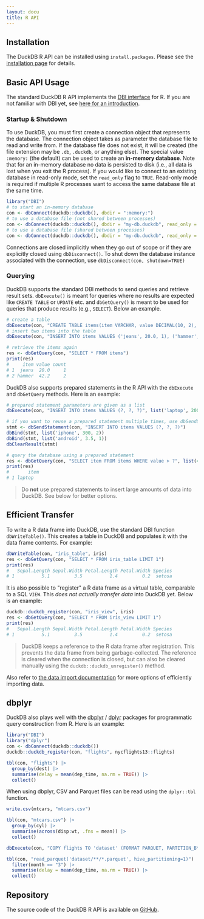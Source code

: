 ```yaml
---
layout: docu
title: R API
---
```


## Installation

The DuckDB R API can be installed using `install.packages`. Please see the [installation page](../installation?environment=r) for details.

## Basic API Usage

The standard DuckDB R API implements the [DBI interface](https://CRAN.R-project.org/package=DBI) for R. If you are not familiar with DBI yet, see [here for an introduction](https://solutions.rstudio.com/db/r-packages/DBI/).

### Startup & Shutdown

To use DuckDB, you must first create a connection object that represents the database. The connection object takes as parameter the database file to read and write from. If the database file does not exist, it will be created (the file extension may be `.db`, `.duckdb`, or anything else). The special value `:memory:` (the default) can be used to create an **in-memory database**. Note that for an in-memory database no data is persisted to disk (i.e., all data is lost when you exit the R process). If you would like to connect to an existing database in read-only mode, set the `read_only` flag to `TRUE`. Read-only mode is required if multiple R processes want to access the same database file at the same time.

```R
library("DBI")
# to start an in-memory database
con <- dbConnect(duckdb::duckdb(), dbdir = ":memory:")
# to use a database file (not shared between processes)
con <- dbConnect(duckdb::duckdb(), dbdir = "my-db.duckdb", read_only = FALSE)
# to use a database file (shared between processes)
con <- dbConnect(duckdb::duckdb(), dbdir = "my-db.duckdb", read_only = TRUE)
```
Connections are closed implicitly when they go out of scope or if they are explicitly closed using `dbDisconnect()`. To shut down the database instance associated with the connection, use `dbDisconnect(con, shutdown=TRUE)`

### Querying

DuckDB supports the standard DBI methods to send queries and retrieve result sets. `dbExecute()` is meant for queries where no results are expected like `CREATE TABLE` or `UPDATE` etc. and `dbGetQuery()` is meant to be used for queries that produce results (e.g., `SELECT`). Below an example.

```R
# create a table
dbExecute(con, "CREATE TABLE items(item VARCHAR, value DECIMAL(10, 2), count INTEGER)")
# insert two items into the table
dbExecute(con, "INSERT INTO items VALUES ('jeans', 20.0, 1), ('hammer', 42.2, 2)")

# retrieve the items again
res <- dbGetQuery(con, "SELECT * FROM items")
print(res)
#     item value count
# 1  jeans  20.0     1
# 2 hammer  42.2     2
```


DuckDB also supports prepared statements in the R API with the `dbExecute` and `dbGetQuery` methods. Here is an example:

```R
# prepared statement parameters are given as a list
dbExecute(con, "INSERT INTO items VALUES (?, ?, ?)", list('laptop', 2000, 1))

# if you want to reuse a prepared statement multiple times, use dbSendStatement() and dbBind()
stmt <- dbSendStatement(con, "INSERT INTO items VALUES (?, ?, ?)")
dbBind(stmt, list('iphone', 300, 2))
dbBind(stmt, list('android', 3.5, 1))
dbClearResult(stmt)

# query the database using a prepared statement
res <- dbGetQuery(con, "SELECT item FROM items WHERE value > ?", list(400))
print(res)
#       item
# 1 laptop
```

> Do **not** use prepared statements to insert large amounts of data into DuckDB. See below for better options.

## Efficient Transfer

To write a R data frame into DuckDB, use the standard DBI function `dbWriteTable()`. This creates a table in DuckDB and populates it with the data frame contents. For example:
```R
dbWriteTable(con, "iris_table", iris)
res <- dbGetQuery(con, "SELECT * FROM iris_table LIMIT 1")
print(res)
#   Sepal.Length Sepal.Width Petal.Length Petal.Width Species
# 1          5.1         3.5          1.4         0.2  setosa
```
It is also possible to "register" a R data frame as a virtual table, comparable to a SQL `VIEW`. This *does not actually transfer data* into DuckDB yet. Below is an example:

```R
duckdb::duckdb_register(con, "iris_view", iris)
res <- dbGetQuery(con, "SELECT * FROM iris_view LIMIT 1")
print(res)
#   Sepal.Length Sepal.Width Petal.Length Petal.Width Species
# 1          5.1         3.5          1.4         0.2  setosa
```

> DuckDB keeps a reference to the R data frame after registration. This prevents the data frame from being garbage-collected. The reference is cleared when the connection is closed, but can also be cleared manually using the `duckdb::duckdb_unregister()` method.

Also refer to [the data import documentation](../data/overview) for more options of efficiently importing data.

## dbplyr 

DuckDB also plays well with the [dbplyr](https://CRAN.R-project.org/package=dbplyr) / [dplyr](https://dplyr.tidyverse.org) packages for programmatic query construction from R. Here is an example:

```R
library("DBI")
library("dplyr")
con <- dbConnect(duckdb::duckdb())
duckdb::duckdb_register(con, "flights", nycflights13::flights)

tbl(con, "flights") |>
  group_by(dest) |>
  summarise(delay = mean(dep_time, na.rm = TRUE)) |>
  collect()
```

When using dbplyr, CSV and Parquet files can be read using the `dplyr::tbl` function.

```R
write.csv(mtcars, "mtcars.csv")

tbl(con, "mtcars.csv") |>
  group_by(cyl) |>
  summarise(across(disp:wt, .fns = mean)) |>
  collect()
```

```R
dbExecute(con, "COPY flights TO 'dataset' (FORMAT PARQUET, PARTITION_BY (year, month))")

tbl(con, "read_parquet('dataset/**/*.parquet', hive_partitioning=1)") |>
  filter(month == "3") |>
  summarise(delay = mean(dep_time, na.rm = TRUE)) |>
  collect()
```

## Repository

The source code of the DuckDB R API is available on [GitHub](https://github.com/duckdb/duckdb-r).
